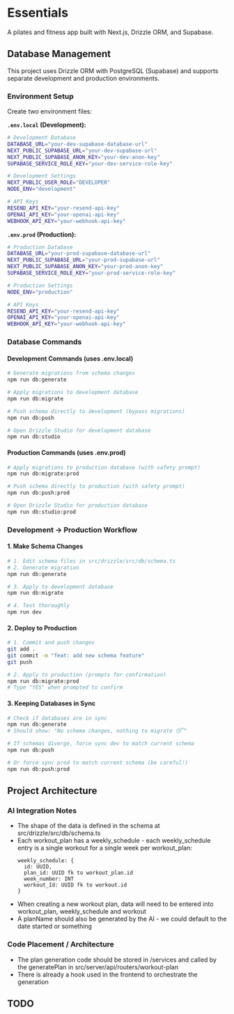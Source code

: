 # Essentials

A pilates and fitness app built with Next.js, Drizzle ORM, and Supabase.

## Database Management

This project uses Drizzle ORM with PostgreSQL (Supabase) and supports separate development and production environments.

### Environment Setup

Create two environment files:

**`.env.local` (Development):**

```bash
# Development Database
DATABASE_URL="your-dev-supabase-database-url"
NEXT_PUBLIC_SUPABASE_URL="your-dev-supabase-url"
NEXT_PUBLIC_SUPABASE_ANON_KEY="your-dev-anon-key"
SUPABASE_SERVICE_ROLE_KEY="your-dev-service-role-key"

# Development Settings
NEXT_PUBLIC_USER_ROLE="DEVELOPER"
NODE_ENV="development"

# API Keys
RESEND_API_KEY="your-resend-api-key"
OPENAI_API_KEY="your-openai-api-key"
WEBHOOK_API_KEY="your-webhook-api-key"
```

**`.env.prod` (Production):**

```bash
# Production Database
DATABASE_URL="your-prod-supabase-database-url"
NEXT_PUBLIC_SUPABASE_URL="your-prod-supabase-url"
NEXT_PUBLIC_SUPABASE_ANON_KEY="your-prod-anon-key"
SUPABASE_SERVICE_ROLE_KEY="your-prod-service-role-key"

# Production Settings
NODE_ENV="production"

# API Keys
RESEND_API_KEY="your-resend-api-key"
OPENAI_API_KEY="your-openai-api-key"
WEBHOOK_API_KEY="your-webhook-api-key"
```

### Database Commands

#### Development Commands (uses .env.local)

```bash
# Generate migrations from schema changes
npm run db:generate

# Apply migrations to development database
npm run db:migrate

# Push schema directly to development (bypass migrations)
npm run db:push

# Open Drizzle Studio for development database
npm run db:studio
```

#### Production Commands (uses .env.prod)

```bash
# Apply migrations to production database (with safety prompt)
npm run db:migrate:prod

# Push schema directly to production (with safety prompt)
npm run db:push:prod

# Open Drizzle Studio for production database
npm run db:studio:prod
```

### Development → Production Workflow

#### 1. Make Schema Changes

```bash
# 1. Edit schema files in src/drizzle/src/db/schema.ts
# 2. Generate migration
npm run db:generate

# 3. Apply to development database
npm run db:migrate

# 4. Test thoroughly
npm run dev
```

#### 2. Deploy to Production

```bash
# 1. Commit and push changes
git add .
git commit -m "feat: add new schema feature"
git push

# 2. Apply to production (prompts for confirmation)
npm run db:migrate:prod
# Type "YES" when prompted to confirm
```

#### 3. Keeping Databases in Sync

```bash
# Check if databases are in sync
npm run db:generate
# Should show: "No schema changes, nothing to migrate 😴"

# If schemas diverge, force sync dev to match current schema
npm run db:push

# Or force sync prod to match current schema (be careful!)
npm run db:push:prod
```

## Project Architecture

### AI Integration Notes

- The shape of the data is defined in the schema at src/drizzle/src/db/schema.ts
- Each workout_plan has a weekly_schedule - each weekly_schedule entry is a single workout for a single week per workout_plan:
  ```
  weekly_schedule: {
    id: UUID,
    plan_id: UUID fk to workout_plan.id
    week_number: INT
    workout_Id: UUID fk to workout.id
  }
  ```
- When creating a new workout plan, data will need to be entered into workout_plan, weekly_schedule and workout
- A planName should also be generated by the AI - we could default to the date started or something

### Code Placement / Architecture

- The plan generation code should be stored in /services and called by the generatePlan in src/server/api/routers/workout-plan
- There is already a hook used in the frontend to orchestrate the generation

## TODO
